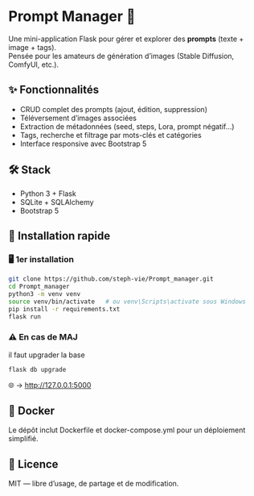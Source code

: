 # Prompt Manager 💫

Une mini-application Flask pour gérer et explorer des **prompts** (texte + image + tags).  
Pensée pour les amateurs de génération d’images (Stable Diffusion, ComfyUI, etc.).

## ✨ Fonctionnalités
- CRUD complet des prompts (ajout, édition, suppression)  
- Téléversement d’images associées  
- Extraction de métadonnées (seed, steps, Lora, prompt négatif…)  
- Tags, recherche et filtrage par mots-clés et catégories
- Interface responsive avec Bootstrap 5  

## 🛠️ Stack
- Python 3 + Flask  
- SQLite + SQLAlchemy  
- Bootstrap 5  

## 🚀 Installation rapide
### 🖥️ 1er installation
```bash
git clone https://github.com/steph-vie/Prompt_manager.git
cd Prompt_manager
python3 -m venv venv
source venv/bin/activate   # ou venv\Scripts\activate sous Windows
pip install -r requirements.txt
flask run
```


### ⚠️ En cas de MAJ
il faut upgrader la base
```bash
flask db upgrade
```
🌐 → http://127.0.0.1:5000

## 🐳 Docker

Le dépôt inclut Dockerfile et docker-compose.yml pour un déploiement simplifié.

## 📜 Licence

MIT — libre d’usage, de partage et de modification.
